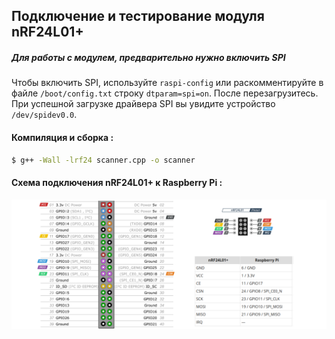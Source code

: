 ## Подключение и тестирование модуля nRF24L01+
##### Для работы с модулем, предварительно нужно включить SPI
Чтобы включить SPI, используйте `raspi-config` или раскомментируйте в файле `/boot/config.txt`  строку `dtparam=spi=on`. После перезагрузитесь.
При успешной загрузке драйвера SPI вы увидите устройство `/dev/spidev0.0`.
#### Компиляция и сборка :
```sh
$ g++ -Wall -lrf24 scanner.cpp -o scanner
```
#### Схема подключения nRF24L01+ к Raspberry Pi :
![scheme](https://github.com/wirekraken/Raspberry-Pi-NRF24/blob/master/scheme/scheme.png)

